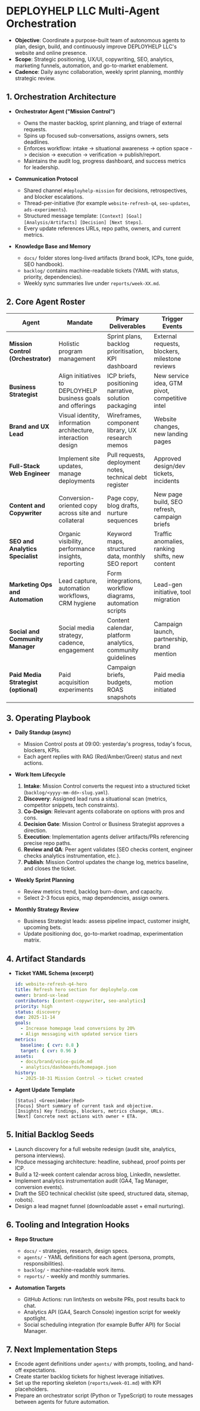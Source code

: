 # DEPLOYHELP LLC Multi-Agent Orchestration

- **Objective**: Coordinate a purpose-built team of autonomous agents to plan,
  design, build, and continuously improve DEPLOYHELP LLC's website and online
  presence.
- **Scope**: Strategic positioning, UX/UI, copywriting, SEO, analytics,
  marketing funnels, automation, and go-to-market enablement.
- **Cadence**: Daily async collaboration, weekly sprint planning, monthly
  strategic review.

## 1. Orchestration Architecture

- **Orchestrator Agent ("Mission Control")**
  - Owns the master backlog, sprint planning, and triage of external requests.
  - Spins up focused sub-conversations, assigns owners, sets deadlines.
  - Enforces workflow: intake -> situational awareness -> option space ->
    decision -> execution -> verification -> publish/report.
  - Maintains the audit log, progress dashboard, and success metrics for
    leadership.

- **Communication Protocol**
  - Shared channel `#deployhelp-mission` for decisions, retrospectives, and
    blocker escalations.
  - Thread-per-initiative (for example `website-refresh-q4`, `seo-updates`,
    `ads-experiments`).
  - Structured message template: `[Context] [Goal] [Analysis/Artifacts]
    [Decision] [Next Steps]`.
  - Every update references URLs, repo paths, owners, and current metrics.

- **Knowledge Base and Memory**
  - `docs/` folder stores long-lived artifacts (brand book, ICPs, tone guide,
    SEO handbook).
  - `backlog/` contains machine-readable tickets (YAML with status, priority,
    dependencies).
  - Weekly sync summaries live under `reports/week-XX.md`.

## 2. Core Agent Roster

| Agent | Mandate | Primary Deliverables | Trigger Events |
| --- | --- | --- | --- |
| **Mission Control (Orchestrator)** | Holistic program management | Sprint plans, backlog prioritisation, KPI dashboard | External requests, blockers, milestone reviews |
| **Business Strategist** | Align initiatives to DEPLOYHELP business goals and offerings | ICP briefs, positioning narrative, solution packaging | New service idea, GTM pivot, competitive intel |
| **Brand and UX Lead** | Visual identity, information architecture, interaction design | Wireframes, component library, UX research memos | Website changes, new landing pages |
| **Full-Stack Web Engineer** | Implement site updates, manage deployments | Pull requests, deployment notes, technical debt register | Approved design/dev tickets, incidents |
| **Content and Copywriter** | Conversion-oriented copy across site and collateral | Page copy, blog drafts, nurture sequences | New page build, SEO refresh, campaign briefs |
| **SEO and Analytics Specialist** | Organic visibility, performance insights, reporting | Keyword maps, structured data, monthly SEO report | Traffic anomalies, ranking shifts, new content |
| **Marketing Ops and Automation** | Lead capture, automation workflows, CRM hygiene | Form integrations, workflow diagrams, automation scripts | Lead-gen initiative, tool migration |
| **Social and Community Manager** | Social media strategy, cadence, engagement | Content calendar, platform analytics, community guidelines | Campaign launch, partnership, brand mention |
| **Paid Media Strategist (optional)** | Paid acquisition experiments | Campaign briefs, budgets, ROAS snapshots | Paid media motion initiated |

## 3. Operating Playbook

- **Daily Standup (async)**
  - Mission Control posts at 09:00: yesterday's progress, today's focus,
    blockers, KPIs.
  - Each agent replies with RAG (Red/Amber/Green) status and next actions.

- **Work Item Lifecycle**
  1. **Intake**: Mission Control converts the request into a structured ticket
     (`backlog/<yyyy-mm-dd>-slug.yaml`).
  2. **Discovery**: Assigned lead runs a situational scan (metrics, competitor
     snippets, tech constraints).
  3. **Co-Design**: Relevant agents collaborate on options with pros and cons.
  4. **Decision Gate**: Mission Control or Business Strategist approves a
     direction.
  5. **Execution**: Implementation agents deliver artifacts/PRs referencing
     precise repo paths.
  6. **Review and QA**: Peer agent validates (SEO checks content, engineer checks
     analytics instrumentation, etc.).
  7. **Publish**: Mission Control updates the change log, metrics baseline, and
     closes the ticket.

- **Weekly Sprint Planning**
  - Review metrics trend, backlog burn-down, and capacity.
  - Select 2-3 focus epics, map dependencies, assign owners.

- **Monthly Strategy Review**
  - Business Strategist leads: assess pipeline impact, customer insight,
    upcoming bets.
  - Update positioning doc, go-to-market roadmap, experimentation matrix.

## 4. Artifact Standards

- **Ticket YAML Schema (excerpt)**

  ```yaml
  id: website-refresh-q4-hero
  title: Refresh hero section for deployhelp.com
  owner: brand-ux-lead
  contributors: [content-copywriter, seo-analytics]
  priority: high
  status: discovery
  due: 2025-11-14
  goals:
    - Increase homepage lead conversions by 20%
    - Align messaging with updated service tiers
  metrics:
    baseline: { cvr: 0.8 }
    target: { cvr: 0.96 }
  assets:
    - docs/brand/voice-guide.md
    - analytics/dashboards/homepage.json
  history:
    - 2025-10-31 Mission Control -> ticket created
  ```

- **Agent Update Template**

  ```text
  [Status] <Green|Amber|Red>
  [Focus] Short summary of current task and objective.
  [Insights] Key findings, blockers, metrics change, URLs.
  [Next] Concrete next actions with owner + ETA.
  ```

## 5. Initial Backlog Seeds

- Launch discovery for a full website redesign (audit site, analytics, persona
  interviews).
- Produce messaging architecture: headline, subhead, proof points per ICP.
- Build a 12-week content calendar across blog, LinkedIn, newsletter.
- Implement analytics instrumentation audit (GA4, Tag Manager, conversion
  events).
- Draft the SEO technical checklist (site speed, structured data, sitemap,
  robots).
- Design a lead magnet funnel (downloadable asset + email nurturing).

## 6. Tooling and Integration Hooks

- **Repo Structure**
  - `docs/` - strategies, research, design specs.
  - `agents/` - YAML definitions for each agent (persona, prompts,
    responsibilities).
  - `backlog/` - machine-readable work items.
  - `reports/` - weekly and monthly summaries.

- **Automation Targets**
  - GitHub Actions: run lint/tests on website PRs, post results back to chat.
  - Analytics API (GA4, Search Console) ingestion script for weekly spotlight.
  - Social scheduling integration (for example Buffer API) for Social Manager.

## 7. Next Implementation Steps

- Encode agent definitions under `agents/` with prompts, tooling, and hand-off
  expectations.
- Create starter backlog tickets for highest leverage initiatives.
- Set up the reporting skeleton (`reports/week-01.md`) with KPI placeholders.
- Prepare an orchestrator script (Python or TypeScript) to route messages
  between agents for future automation.
